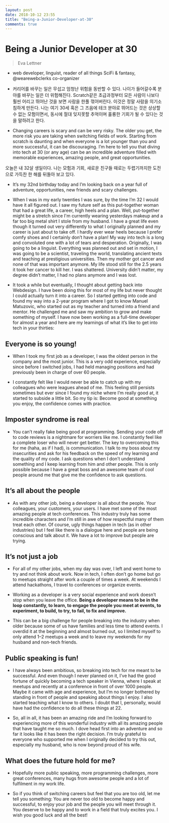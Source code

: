 ```yaml
---
layout: post
date: 2018-10-12 23:55
title: "Being-a-Junior-Developer-at-30"
comments: true
---
```


# Being a Junior Developer at 30
> Eva Lettner
  + web developer, linguist, reader of all things SciFi & fantasy, @wearewebclerks co-organizer
  
  + 커리어를 바꾸는 일은 무섭고 엄청난 위험을 동반할 수 있다. 나이가 들어갈수록 분야를 바꾸는 일은 더 위험해진다. Scratch같은 초급과정부터 모든 사람이 나보다 훨씬 어리고 뛰어난 것을 보면 사람을 한풀 꺾어버린다. 이것은 정말 사람을 의기소침하게 만든다. 나는 여기 30세 혹은 그 즈음에 테크 분야로 뛰어드는 것은 상상할 수 없는 모험이면서, 동시에 절대 잊지못할 추억이며 훌륭한 기회가 될 수 있다는 것을 말하려고 한다.
  + Changing careers is scary and can be very risky. The older you get, the more risk you are taking when switching fields of work. Starting from scratch is daunting and when everyone is a lot younger than you and more successful, it can be discouraging. I’m here to tell you that diving into tech at 30 (or any age) can be an incredible adventure filled with memorable experiences, amazing people, and great opportunities.

오늘은 내 32살 생일이다. 나는 모험과 기회, 새로운 친구들 때로는 두렵기까지한 도전으로 가득찬 한 해를 뒤돌아 보고 있다.
* It’s my 32nd birthday today and I’m looking back on a year full of adventure, opportunities, new friends and scary challenges.

* When I was in my early twenties I was sure, by the time I’m 32 I would have it all figured out. I saw my future self as this put-together woman that had a great life, a career, high heels and a plan.
Well, put-together might be a stretch since I'm currently wearing yesterdays makeup and a far too big metal shirt I stole from my husband. I have a great life even though it turned out very differently to what I originally planned and my career is just about to take off. I hardly ever wear heels because I prefer comfy shoes and I certainly don’t have a plan!
My way into tech is a long and convoluted one with a lot of tears and desperation. Originally, I was going to be a linguist. Everything was planned out and set in motion, I was going to be a scientist, traveling the world, translating ancient texts and teaching at prestigious universities. Then my mother got cancer and none of that was important anymore. My life stood still for the 2.5 years it took her cancer to kill her. I was shattered. University didn’t matter, my degree didn’t matter, I had no plans anymore and I was lost.

* It took a while but eventually, I thought about getting back into Webdesign. I have been doing this for most of my life but never thought I could actually turn it into a career. So I started getting into code and found my way into a 2-year program where I got to know Manuel Matuzovic, who started out as my teacher and turned into a friend and mentor. He challenged me and saw my ambition to grow and make something of myself.
I have now been working as a full-time developer for almost a year and here are my learnings of what it’s like to get into tech in your thirties:

## Everyone is so young!

* When I took my first job as a developer, I was the oldest person in the company and the most junior. This is a very odd experience, especially since before I switched jobs, I had held managing positions and had previously been in charge of over 60 people.

* I constantly felt like I would never be able to catch up with my colleagues who were leagues ahead of me. This feeling still persists sometimes but ever since I found my niche where I’m really good at, it started to subside a little bit.
So my tip is: Become good at something you enjoy, the confidence comes with practice.

## Imposter syndrome is real

* You can’t really fake being good at programming. Sending your code off to code reviews is a nightmare for worriers like me. I constantly feel like a complete loser who will never get better. The key to overcoming this for me (haha, as if I had), is communication. I talk to my boss about my insecurities and ask for his feedback on the speed of my learning and the quality of my code. I ask questions when I don’t understand something and I keep learning from him and other people. This is only possible because I have a great boss and an awesome team of cool people around me that give me the confidence to ask questions.

## It’s all about the people

* As with any other job, being a developer is all about the people. Your colleagues, your customers, your users.
I have met some of the most amazing people at tech conferences. This industry truly has some incredible characters and I’m still in awe of how respectful many of them treat each other. Of course, ugly things happen in tech (as in other industries) but I feel like there is a dialogue here and people are being conscious and talk about it. We have a lot to improve but people are trying.

## It’s not just a job

* For all of my other jobs, when my day was over, I left and went home to try and not think about work. Now in tech, I often don’t go home but go to meetups straight after work a couple of times a week. At weekends I attend hackathons, I travel to conferences or organize events.

* Working as a developer is a very social experience and work doesn’t stop when you leave the office. **Being a developer means to be in the loop constantly, to learn, to engage the people you meet at events, to experiment, to build, to try, to fail, to fix and improve.**

* This can be a big challenge for people breaking into the industry when older because some of us have families and less time to attend events. I overdid it at the beginning and almost burned out, so I limited myself to only attend 1–2 meetups a week and to leave my weekends for my husband and non-tech friends.

## Public speaking is fun!

* I have always been ambitious, so breaking into tech for me meant to be successful. And even though I never planned on it, I’ve had the good fortune of quickly becoming a tech speaker in Vienna, where I speak at meetups and recently at a conference in front of over 1000 people. Maybe it came with age and experience, but I’m no longer bothered by standing in front of people and speaking about things I enjoy. I also started teaching what I know to others. I doubt that I, personally, would have had the confidence to do all these things at 22.

* So, all in all, it has been an amazing ride and I’m looking forward to experiencing more of this wonderful industry with all its amazing people that have taught me so much. I dove head first into an adventure and so far it looks like it has been the right decision. I’m truly grateful to everyone who supported me when I originally decided to try this out, especially my husband, who is now beyond proud of his wife.

## What does the future hold for me?

* Hopefully more public speaking, more programming challenges, more great conferences, many hugs from awesome people and a lot of fulfilment in my work life.

* So if you think of switching careers but feel that you are too old, let me tell you something: You are never too old to become happy and successful, to enjoy your job and the people you will meet through it. You deserve to be happy and to work in a field that truly excites you. I wish you good luck and all the best!

